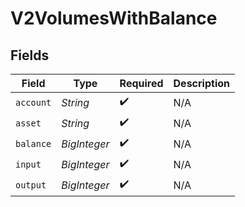 # V2VolumesWithBalance


## Fields

| Field              | Type               | Required           | Description        |
| ------------------ | ------------------ | ------------------ | ------------------ |
| `account`          | *String*           | :heavy_check_mark: | N/A                |
| `asset`            | *String*           | :heavy_check_mark: | N/A                |
| `balance`          | *BigInteger*       | :heavy_check_mark: | N/A                |
| `input`            | *BigInteger*       | :heavy_check_mark: | N/A                |
| `output`           | *BigInteger*       | :heavy_check_mark: | N/A                |